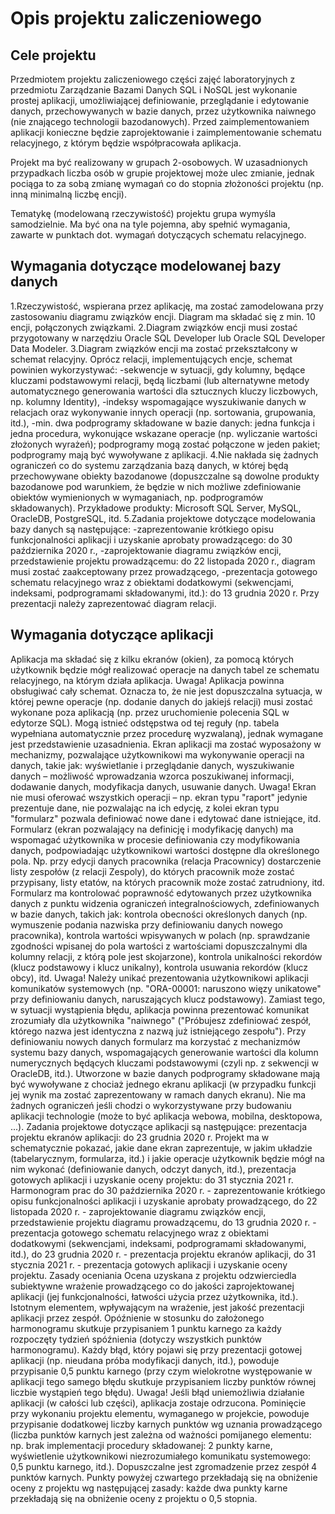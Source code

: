 # Opis projektu zaliczeniowego
## Cele projektu
Przedmiotem projektu zaliczeniowego części zajęć laboratoryjnych z przedmiotu Zarządzanie Bazami Danych SQL i NoSQL jest wykonanie prostej aplikacji, umożliwiającej definiowanie, przeglądanie i edytowanie danych, przechowywanych w bazie danych, przez użytkownika naiwnego (nie znającego technologii bazodanowych). Przed zaimplementowaniem aplikacji konieczne będzie zaprojektowanie i zaimplementowanie schematu relacyjnego, z którym będzie współpracowała aplikacja.

Projekt ma być realizowany w grupach 2-osobowych. W uzasadnionych przypadkach liczba osób w grupie projektowej może ulec zmianie, jednak pociąga to za sobą zmianę wymagań co do stopnia złożoności projektu (np. inną minimalną liczbę encji).

Tematykę (modelowaną rzeczywistość) projektu grupa wymyśla samodzielnie. Ma być ona na tyle pojemna, aby spełnić wymagania, zawarte w punktach dot. wymagań dotyczących schematu relacyjnego.

## Wymagania dotyczące modelowanej bazy danych
  1.Rzeczywistość, wspierana przez aplikację, ma zostać zamodelowana przy zastosowaniu diagramu związków encji. Diagram ma składać się z min. 10 encji, połączonych związkami.
  2.Diagram związków encji musi zostać przygotowany w narzędziu Oracle SQL Developer lub Oracle SQL Developer Data Modeler.
  3.Diagram związków encji ma zostać przekształcony w schemat relacyjny. Oprócz relacji, implementujących encje, schemat powinien wykorzystywać:
    -sekwencje w sytuacji, gdy kolumny, będące kluczami podstawowymi relacji, będą liczbami (lub alternatywne metody automatycznego generowania wartości dla sztucznych kluczy liczbowych, np. kolumny Identity),
    -indeksy wspomagające wyszukiwanie danych w relacjach oraz wykonywanie innych operacji (np. sortowania, grupowania, itd.),
    -min. dwa podprogramy składowane w bazie danych: jedna funkcja i jedna procedura, wykonujące wskazane operacje (np. wyliczanie wartości złożonych wyrażeń); podprogramy mogą zostać połączone w jeden pakiet; podprogramy mają być wywoływane z aplikacji.
  4.Nie nakłada się żadnych ograniczeń co do systemu zarządzania bazą danych, w której będą przechowywane obiekty bazodanowe (dopuszczalne są dowolne produkty bazodanowe pod warunkiem, że będzie w nich możliwe zdefiniowanie obiektów wymienionych w wymaganiach, np. podprogramów składowanych). Przykładowe produkty: Microsoft SQL Server, MySQL, OracleDB, PostgreSQL, itd.
  5.Zadania projektowe dotyczące modelowania bazy danych są następujące:
    -zaprezentowanie krótkiego opisu funkcjonalności aplikacji i uzyskanie aprobaty prowadzącego: do 30 października 2020 r.,
    -zaprojektowanie diagramu związków encji, przedstawienie projektu prowadzącemu: do 22 listopada 2020 r., diagram musi zostać zaakceptowany przez prowadzącego,
    -prezentacja gotowego schematu relacyjnego wraz z obiektami dodatkowymi (sekwencjami, indeksami, podprogramami składowanymi, itd.): do 13 grudnia 2020 r. Przy prezentacji należy zaprezentować diagram relacji.

## Wymagania dotyczące aplikacji
Aplikacja ma składać się z kilku ekranów (okien), za pomocą których użytkownik będzie mógł realizować operacje na danych tabel ze schematu relacyjnego, na którym działa aplikacja.
Uwaga! Aplikacja powinna obsługiwać cały schemat. Oznacza to, że nie jest dopuszczalna sytuacja, w której pewne operacje (np. dodanie danych do jakiejś relacji) musi zostać wykonane poza aplikacją (np. przez uruchomienie polecenia SQL w edytorze SQL). Mogą istnieć odstępstwa od tej reguły (np. tabela wypełniana automatycznie przez procedurę wyzwalaną), jednak wymagane jest przedstawienie uzasadnienia.
Ekran aplikacji ma zostać wyposażony w mechanizmy, pozwalające użytkownikowi ma wykonywanie operacji na danych, takie jak:
wyświetlanie i przeglądanie danych,
wyszukiwanie danych – możliwość wprowadzania wzorca poszukiwanej informacji,
dodawanie danych,
modyfikacja danych,
usuwanie danych.
Uwaga! Ekran nie musi oferować wszystkich operacji – np. ekran typu "raport" jedynie prezentuje dane, nie pozwalając na ich edycję, z kolei ekran typu "formularz" pozwala definiować nowe dane i edytować dane istniejące, itd.
Formularz (ekran pozwalający na definicję i modyfikację danych) ma wspomagać użytkownika w procesie definiowania czy modyfikowania danych, podpowiadając użytkownikowi wartości dostępne dla określonego pola. Np. przy edycji danych pracownika (relacja Pracownicy) dostarczenie listy zespołów (z relacji Zespoly), do których pracownik może zostać przypisany, listy etatów, na których pracownik może zostać zatrudniony, itd.
Formularz ma kontrolować poprawność edytowanych przez użytkownika danych z punktu widzenia ograniczeń integralnościowych, zdefiniowanych w bazie danych, takich jak:
kontrola obecności określonych danych (np. wymuszenie podania nazwiska przy definiowaniu danych nowego pracownika),
kontrola wartości wpisywanych w polach (np. sprawdzanie zgodności wpisanej do pola wartości z wartościami dopuszczalnymi dla kolumny relacji, z którą pole jest skojarzone),
kontrola unikalności rekordów (klucz podstawowy i klucz unikalny),
kontrola usuwania rekordów (klucz obcy),
itd.
Uwaga! Należy unikać prezentowania użytkownikowi aplikacji komunikatów systemowych (np. "ORA-00001: naruszono więzy unikatowe" przy definiowaniu danych, naruszających klucz podstawowy). Zamiast tego, w sytuacji wystąpienia błędu, aplikacja powinna prezentować komunikat zrozumiały dla użytkownika "naiwnego" ("Próbujesz zdefiniować zespół, którego nazwa jest identyczna z nazwą już istniejącego zespołu").
Przy definiowaniu nowych danych formularz ma korzystać z mechanizmów systemu bazy danych, wspomagających generowanie wartości dla kolumn numerycznych będących kluczami podstawowymi (czyli np. z sekwencji w OracleDB, itd.).
Utworzone w bazie danych podprogramy składowane mają być wywoływane z chociaż jednego ekranu aplikacji (w przypadku funkcji jej wynik ma zostać zaprezentowany w ramach danych ekranu).
Nie ma żadnych ograniczeń jeśli chodzi o wykorzystywane przy budowaniu aplikacji technologie (może to być aplikacja webowa, mobilna, desktopowa, ...).
Zadania projektowe dotyczące aplikacji są następujące:
prezentacja projektu ekranów aplikacji: do 23 grudnia 2020 r. Projekt ma w schematycznie pokazać, jakie dane ekran zaprezentuje, w jakim układzie (tabelarycznym, formularza, itd.) i jakie operacje użytkownik będzie mógł na nim wykonać (definiowanie danych, odczyt danych, itd.),
prezentacja gotowych aplikacji i uzyskanie oceny projektu: do 31 stycznia 2021 r.
Harmonogram prac
do 30 października 2020 r. - zaprezentowanie krótkiego opisu funkcjonalności aplikacji i uzyskanie aprobaty prowadzącego,
do 22 listopada 2020 r. - zaprojektowanie diagramu związków encji, przedstawienie projektu diagramu prowadzącemu,
do 13 grudnia 2020 r. - prezentacja gotowego schematu relacyjnego wraz z obiektami dodatkowymi (sekwencjami, indeksami, podprogramami składowanymi, itd.),
do 23 grudnia 2020 r. - prezentacja projektu ekranów aplikacji,
do 31 stycznia 2021 r. - prezentacja gotowych aplikacji i uzyskanie oceny projektu.
Zasady oceniania
Ocena uzyskana z projektu odzwierciedla subiektywne wrażenie prowadzącego co do jakości zaprojektowanej aplikacji (jej funkcjonalności, łatwości użycia przez użytkownika, itd.). Istotnym elementem, wpływającym na wrażenie, jest jakość prezentacji aplikacji przez zespół.
Opóźnienie w stosunku do założonego harmonogramu skutkuje przypisaniem 1 punktu karnego za każdy rozpoczęty tydzień spóźnienia (dotyczy wszystkich punktów harmonogramu).
Każdy błąd, który pojawi się przy prezentacji gotowej aplikacji (np. nieudana próba modyfikacji danych, itd.), powoduje przypisanie 0,5 punktu karnego (przy czym wielokrotne występowanie w aplikacji tego samego błędu skutkuje przypisaniem liczby punktów równej liczbie wystąpień tego błędu).
Uwaga! Jeśli błąd uniemożliwia działanie aplikacji (w całości lub części), aplikacja zostaje odrzucona.
Pominięcie przy wykonaniu projektu elementu, wymaganego w projekcie, powoduje przypisanie dodatkowej liczby karnych punktów wg uznania prowadzącego (liczba punktów karnych jest zależna od ważności pomijanego elementu: np. brak implementacji procedury składowanej: 2 punkty karne, wyświetlenie użytkownikowi niezrozumiałego komunikatu systemowego: 0,5 punktu karnego, itd.).
Dopuszczalne jest zgromadzenie przez zespół 4 punktów karnych. Punkty powyżej czwartego przekładają się na obniżenie oceny z projektu wg następującej zasady: każde dwa punkty karne przekładają się na obniżenie oceny z projektu o 0,5 stopnia.
